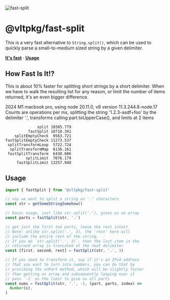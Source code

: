 ![fast-split](https://github.com/user-attachments/assets/0181afb7-0e03-41e6-b85c-2b5095b5d263)

# @vltpkg/fast-split

This is a very fast alternative to `String.split()`, which can be used
to quickly parse a small-to-medium sized string by a given delimiter.

**[It's fast](#how-fast-is-it)** · **[Usage](#usage)**

## How Fast Is It!?

This is about 10% faster for splitting short strings by a short
delimiter. When we have to walk the resulting list for any reason, or
limit the number of items returned, it's an even bigger difference.

2024 M1 macbook pro, using node 20.11.0, v8 version 11.3.244.8-node.17
Counts are operations per ms, splitting the string '1.2.3-asdf+foo' by
the delimiter '.', transforms calling part.toUpperCase(), and limits
at 2 items

```
              split 10385.779
          fastSplit 10718.341
    splitEmptyCheck  9563.721
fastSplitEmptyCheck 11273.537
 splitTransformLoop  5722.724
  splitTransformMap  6136.161
 fastSplitTransform  6438.606
         splitLimit  7076.179
     fastSplitLimit 13257.948
```

## Usage

```js
import { fastSplit } from '@vltpkg/fast-split'

// say we want to split a string on '.' characters
const str = getSomeStringSomehow()

// basic usage, just like str.split('.'), gives us an array
const parts = fastSplit(str, '.')

// get just the first two parts, leave the rest intact
// Note: unlike str.split('.', 3), the 'rest' here will
// include the entire rest of the string.
// If you do `str.split('.', 3)`, then the last item in the
// returned array is truncated at the next delimiter
const [first, second, rest] = fastSplit(str, '.', 3)

// If you need to transform it, say if it's an IPv4 address
// that you want to turn into numbers, you can do that by
// providing the onPart method, which will be slightly faster
// than getting an array and subsequently looping over it
// pass `-1` as the limit to give us all parts
const nums = fastSplit(str, '.', -1, (part, parts, index) =>
  Number(s),
)
```
